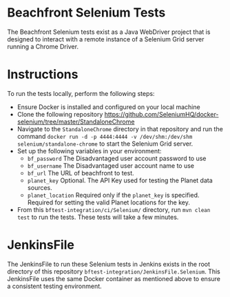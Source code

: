 # Beachfront Selenium Tests

The Beachfront Selenium tests exist as a Java WebDriver project that is designed to interact with a remote instance of a Selenium Grid server running a Chrome Driver.

# Instructions

To run the tests locally, perform the following steps:

* Ensure Docker is installed and configured on your local machine
* Clone the following repository  https://github.com/SeleniumHQ/docker-selenium/tree/master/StandaloneChrome
* Navigate to the `StandaloneChrome` directory in that repository and run the command `docker run -d -p 4444:4444 -v /dev/shm:/dev/shm selenium/standalone-chrome` to start the Selenium Grid server.
* Set up the following variables in your environment:
  * `bf_password` The Disadvantaged user account password to use
  * `bf_username` The Disadvantaged user account name to use
  * `bf_url` The URL of beachfront to test.
  * `planet_key` Optional. The API Key used for testing the Planet data sources.
  * `planet_location` Required only if the `planet_key` is specified. Required for setting the valid Planet locations for the key. 
* From this `bftest-integration/ci/Selenium/` directory, run `mvn clean test` to run the tests. These tests will take a few minutes. 

# JenkinsFile

The JenkinsFile to run these Selenium tests in Jenkins exists in the root directory of this repository `bftest-integration/JenkinsFile.Selenium`. This JenkinsFile uses the same Docker container as mentioned above to ensure a consistent testing environment.